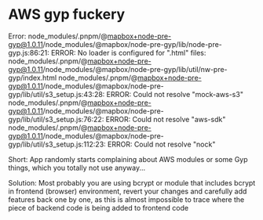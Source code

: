 # AWS gyp fuckery

Error:
node_modules/.pnpm/@mapbox+node-pre-gyp@1.0.11/node_modules/@mapbox/node-pre-gyp/lib/node-pre-gyp.js:86:21: ERROR: No loader is configured for ".html" files: node_modules/.pnpm/@mapbox+node-pre-gyp@1.0.11/node_modules/@mapbox/node-pre-gyp/lib/util/nw-pre-gyp/index.html
node_modules/.pnpm/@mapbox+node-pre-gyp@1.0.11/node_modules/@mapbox/node-pre-gyp/lib/util/s3_setup.js:43:28: ERROR: Could not resolve "mock-aws-s3"
node_modules/.pnpm/@mapbox+node-pre-gyp@1.0.11/node_modules/@mapbox/node-pre-gyp/lib/util/s3_setup.js:76:22: ERROR: Could not resolve "aws-sdk"
node_modules/.pnpm/@mapbox+node-pre-gyp@1.0.11/node_modules/@mapbox/node-pre-gyp/lib/util/s3_setup.js:112:23: ERROR: Could not resolve "nock"

Short: App randomly starts complaining about AWS modules or some Gyp things, which you totally not use anyway...

Solution: 
Most probably you are using bcrypt or module that includes bcrypt in frontend (browser) environment, revert your changes and carefully add features back one by one, as this is almost impossible to trace where the piece of backend code is being added to frontend code 

